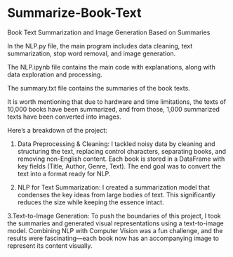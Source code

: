 # Summarize-Book-Text
Book Text Summarization and Image Generation Based on Summaries

In the NLP.py file, the main program includes data cleaning, text summarization, stop word removal, and image generation.

The NLP.ipynb file contains the main code with explanations, along with data exploration and processing.

The summary.txt file contains the summaries of the book texts.

It is worth mentioning that due to hardware and time limitations, the texts of 10,000 books have been summarized, and from those, 1,000 summarized texts have been converted into images.


Here’s a breakdown of the project:

1. Data Preprocessing & Cleaning:
I tackled noisy data by cleaning and structuring the text, replacing control characters, separating books, and removing non-English content. Each book is stored in a DataFrame with key fields (Title, Author, Genre, Text). The end goal was to convert the text into a format ready for NLP.

2. NLP for Text Summarization:
I created a summarization model that condenses the key ideas from large bodies of text. This significantly reduces the size while keeping the essence intact. 

3.Text-to-Image Generation:
To push the boundaries of this project, I took the summaries and generated visual representations using a text-to-image model. Combining NLP with Computer Vision was a fun challenge, and the results were fascinating—each book now has an accompanying image to represent its content visually.
